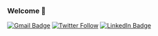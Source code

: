 ### Welcome 👋 

[![Gmail Badge](https://img.shields.io/badge/-jackgisby@gmail.com-c14438?style=flat-square&logo=Gmail&logoColor=red&link=mailto:jackgisby@gmail.com)](mailto:jackgisby@gmail.com)
[![Twitter Follow](https://img.shields.io/twitter/follow/jack_gisby?style=flat-square)](https://twitter.com/intent/follow?screen_name=jack_gisby)
[![LinkedIn Badge](https://img.shields.io/badge/-LinkedIn-blue?style=flat-square&logo=Linkedin&logoColor=blue&link=https://www.linkedin.com/in/jack-gisby-685407158/)](https://www.linkedin.com/in/jack-gisby-685407158/)
